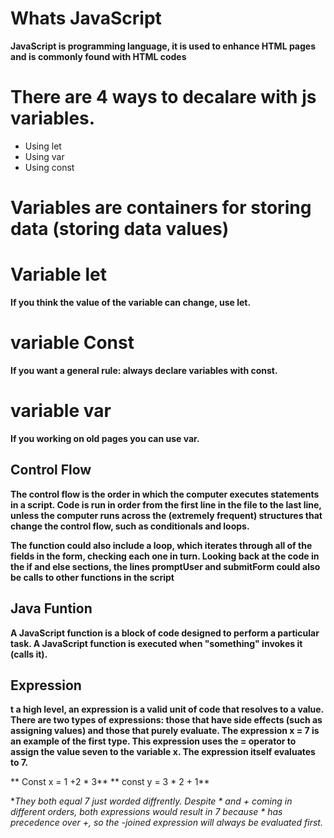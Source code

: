 # Whats JavaScript
**JavaScript is programming language, it is used to enhance HTML pages and is commonly found with HTML codes**
# There are 4 ways to decalare with js variables.
+ Using let
+ Using var
+ Using const
# Variables are containers for storing data (storing data values)
# Variable let
**If you think the value of the variable can change, use let.**
# variable Const
**If you want a general rule: always declare variables with const.**
# variable var
**If you working on old pages you can use var.**

## Control Flow

**The control flow is the order in which the computer executes statements in a script. Code is run in order from the first line in the file to the last line, unless the computer runs across the (extremely frequent) structures that change the control flow, such as conditionals and loops.**

**The function could also include a loop, which iterates through all of the fields in the form, checking each one in turn. Looking back at the code in the if and else sections, the lines promptUser and submitForm could also be calls to other functions in the script**

## Java Funtion

**A JavaScript function is a block of code designed to perform a particular task. A JavaScript function is executed when "something" invokes it (calls it).**

## Expression

**t a high level, an expression is a valid unit of code that resolves to a value. There are two types of expressions: those that have side effects (such as assigning values) and those that purely evaluate. The expression x = 7 is an example of the first type. This expression uses the = operator to assign the value seven to the variable x. The expression itself evaluates to 7.**


** Const x = 1 +2 * 3**
** const y = 3 * 2 + 1**

**They both equal 7 just worded diffrently. Despite * and + coming in different orders, both expressions would result in 7 because * has precedence over +, so the *-joined expression will always be evaluated first.**





